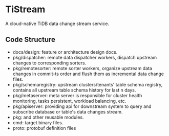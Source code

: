 # TiStream

A cloud-native TiDB data change stream service. 

## Code Structure

- docs/design: feature or architecture design docs.
- pkg/dispatcher: remote data dispatcher workers, dispatch upstream changes to corresponding sorters.
- pkg/remotesorter: remote sorter workers, organize upstream data changes in commit-ts order and flush them as incremental data change files.
- pkg/schemaregistry: upstream clusters/tenants' table schema registry, contains all upstream table schema history for last n days.
- pkg/metaserver: meta server is responsible for cluster health monitoring, tasks persistent, workload balancing, etc.
- pkg/apiserver: providing api for downstream system to query and subscribe database or table's data changes stream.
- pkg: and other reusable modules.
- cmd: target binary files.
- proto: protobuf definition files